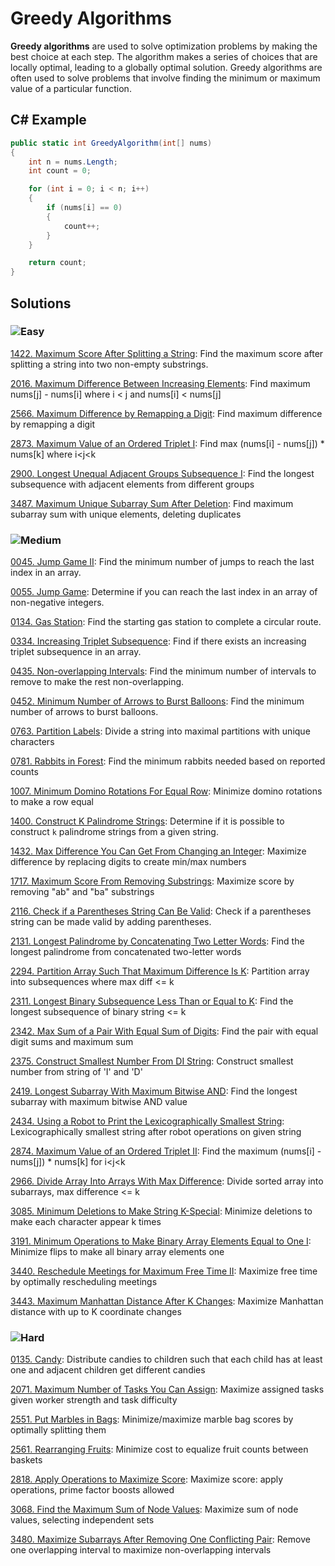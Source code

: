 # Greedy Algorithms

**Greedy algorithms** are used to solve optimization problems by making the best choice at each step. The algorithm makes a series of choices that are locally optimal, leading to a globally optimal solution. Greedy algorithms are often used to solve problems that involve finding the minimum or maximum value of a particular function.

## C# Example

```csharp
public static int GreedyAlgorithm(int[] nums)
{
    int n = nums.Length;
    int count = 0;

    for (int i = 0; i < n; i++)
    {
        if (nums[i] == 0)
        {
            count++;
        }
    }

    return count;
}
```
## Solutions

### ![Easy](https://img.shields.io/badge/Easy-46c6c2)

[1422. Maximum Score After Splitting a String](https://github.com/vahtyah/LeetCodeSolutions/tree/main/Greedy/1422.%20Maximum%20Score%20After%20Splitting%20a%20String): Find the maximum score after splitting a string into two non-empty substrings.

[2016. Maximum Difference Between Increasing Elements](/Greedy%2F2016.%20Maximum%20Difference%20Between%20Increasing%20Elements): Find maximum nums[j] - nums[i] where i < j and nums[i] < nums[j]

[2566. Maximum Difference by Remapping a Digit](/Greedy%2F2566.%20Maximum%20Difference%20by%20Remapping%20a%20Digit): Find maximum difference by remapping a digit

[2873. Maximum Value of an Ordered Triplet I](/Greedy%2F2873.%20Maximum%20Value%20of%20an%20Ordered%20Triplet%20I): Find max (nums[i] - nums[j]) * nums[k] where i<j<k

[2900. Longest Unequal Adjacent Groups Subsequence I](/Greedy%2F2900.%20Longest%20Unequal%20Adjacent%20Groups%20Subsequence%20I): Find the longest subsequence with adjacent elements from different groups

[3487. Maximum Unique Subarray Sum After Deletion](/Greedy%2F3487.%20Maximum%20Unique%20Subarray%20Sum%20After%20Deletion): Find maximum subarray sum with unique elements, deleting duplicates

### ![Medium](https://img.shields.io/badge/Medium-fac31d)

[0045. Jump Game II](/Greedy%2F0045.%20Jump%20Game%20II): Find the minimum number of jumps to reach the last index in an array.

[0055. Jump Game](/Greedy%2F0055.%20Jump%20Game): Determine if you can reach the last index in an array of non-negative integers.

[0134. Gas Station](/Greedy%2F0134.%20Gas%20Station): Find the starting gas station to complete a circular route.

[0334. Increasing Triplet Subsequence](https://github.com/vahtyah/LeetCodeSolutions/tree/main/Greedy/334.%20Increasing%20Triplet%20Subsequence): Find if there exists an increasing triplet subsequence in an array.

[0435. Non-overlapping Intervals](https://github.com/vahtyah/LeetCodeSolutions/tree/main/Greedy/0435.%20Non-overlapping%20Intervals): Find the minimum number of intervals to remove to make the rest non-overlapping.

[0452. Minimum Number of Arrows to Burst Balloons](https://github.com/vahtyah/LeetCodeSolutions/tree/main/Greedy/0452.%20Minimum%20Number%20of%20Arrows%20to%20Burst%20Balloons): Find the minimum number of arrows to burst balloons.

[0763. Partition Labels](/Greedy%2F0763.%20Partition%20Labels): Divide a string into maximal partitions with unique characters

[0781. Rabbits in Forest](/Greedy%2F0781.%20Rabbits%20in%20Forest): Find the minimum rabbits needed based on reported counts

[1007. Minimum Domino Rotations For Equal Row](/Greedy%2F1007.%20Minimum%20Domino%20Rotations%20For%20Equal%20Row): Minimize domino rotations to make a row equal

[1400. Construct K Palindrome Strings](https://github.com/vahtyah/LeetCodeSolutions/tree/main/Greedy/1400.%20Construct%20K%20Palindrome%20Strings): Determine if it is possible to construct `k` palindrome strings from a given string.

[1432. Max Difference You Can Get From Changing an Integer](/Greedy%2F1432.%20Max%20Difference%20You%20Can%20Get%20From%20Changing%20an%20Integer): Maximize difference by replacing digits to create min/max numbers

[1717. Maximum Score From Removing Substrings](/Greedy%2F1717.%20Maximum%20Score%20From%20Removing%20Substrings): Maximize score by removing "ab" and "ba" substrings

[2116. Check if a Parentheses String Can Be Valid](https://github.com/vahtyah/LeetCodeSolutions/tree/main/Greedy/2116.%20Check%20if%20a%20Parentheses%20String%20Can%20Be%20Valid): Check if a parentheses string can be made valid by adding parentheses.

[2131. Longest Palindrome by Concatenating Two Letter Words](/Greedy%2F2131.%20Longest%20Palindrome%20by%20Concatenating%20Two%20Letter%20Words): Find the longest palindrome from concatenated two-letter words

[2294. Partition Array Such That Maximum Difference Is K](/Greedy%2F2294.%20Partition%20Array%20Such%20That%20Maximum%20Difference%20Is%20K): Partition array into subsequences where max diff <= k

[2311. Longest Binary Subsequence Less Than or Equal to K](/Greedy%2F2311.%20Longest%20Binary%20Subsequence%20Less%20Than%20or%20Equal%20to%20K): Find the longest subsequence of binary string <= k

[2342. Max Sum of a Pair With Equal Sum of Digits](/Greedy%2F2342.%20Max%20Sum%20of%20a%20Pair%20With%20Equal%20Sum%20of%20Digits): Find the pair with equal digit sums and maximum sum

[2375. Construct Smallest Number From DI String](/Greedy%2F2375.%20Construct%20Smallest%20Number%20From%20DI%20String): Construct smallest number from string of 'I' and 'D'

[2419. Longest Subarray With Maximum Bitwise AND](/Greedy%2F2419.%20Longest%20Subarray%20With%20Maximum%20Bitwise%20AND): Find the longest subarray with maximum bitwise AND value

[2434. Using a Robot to Print the Lexicographically Smallest String](/Greedy%2F2434.%20Using%20a%20Robot%20to%20Print%20the%20Lexicographically%20Smallest%20String): Lexicographically smallest string after robot operations on given string

[2874. Maximum Value of an Ordered Triplet II](/Greedy%2F2874.%20Maximum%20Value%20of%20an%20Ordered%20Triplet%20II): Find the maximum (nums[i] - nums[j]) * nums[k] for i<j<k

[2966. Divide Array Into Arrays With Max Difference](/Greedy%2F2966.%20Divide%20Array%20Into%20Arrays%20With%20Max%20Difference): Divide sorted array into subarrays, max difference <= k

[3085. Minimum Deletions to Make String K-Special](/Greedy%2F3085.%20Minimum%20Deletions%20to%20Make%20String%20K-Special): Minimize deletions to make each character appear k times

[3191. Minimum Operations to Make Binary Array Elements Equal to One I](/Greedy%2F3191.%20Minimum%20Operations%20to%20Make%20Binary%20Array%20Elements%20Equal%20to%20One%20I): Minimize flips to make all binary array elements one

[3440. Reschedule Meetings for Maximum Free Time II](/Greedy%2F3440.%20Reschedule%20Meetings%20for%20Maximum%20Free%20Time%20II): Maximize free time by optimally rescheduling meetings

[3443. Maximum Manhattan Distance After K Changes](/Greedy%2F3443.%20Maximum%20Manhattan%20Distance%20After%20K%20Changes): Maximize Manhattan distance with up to K coordinate changes

### ![Hard](https://img.shields.io/badge/Hard-f8615c)

[0135. Candy](/Greedy%2F0135.%20Candy): Distribute candies to children such that each child has at least one and adjacent children get different candies

[2071. Maximum Number of Tasks You Can Assign](/Greedy%2F2071.%20Maximum%20Number%20of%20Tasks%20You%20Can%20Assign): Maximize assigned tasks given worker strength and task difficulty

[2551. Put Marbles in Bags](/Greedy%2F2551.%20Put%20Marbles%20in%20Bags): Minimize/maximize marble bag scores by optimally splitting them

[2561. Rearranging Fruits](/Greedy%2F2561.%20Rearranging%20Fruits): Minimize cost to equalize fruit counts between baskets

[2818. Apply Operations to Maximize Score](/Greedy%2F2818.%20Apply%20Operations%20to%20Maximize%20Score): Maximize score: apply operations, prime factor boosts allowed

[3068. Find the Maximum Sum of Node Values](/Greedy%2F3068.%20Find%20the%20Maximum%20Sum%20of%20Node%20Values): Maximize sum of node values, selecting independent sets

[3480. Maximize Subarrays After Removing One Conflicting Pair](/Greedy%2F3480.%20Maximize%20Subarrays%20After%20Removing%20One%20Conflicting%20Pair): Remove one overlapping interval to maximize non-overlapping intervals
